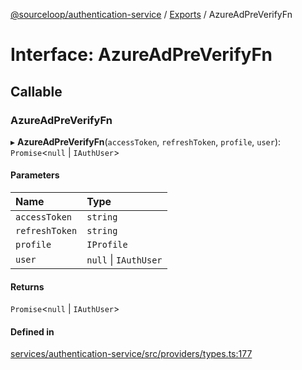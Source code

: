 [@sourceloop/authentication-service](../README.md) / [Exports](../modules.md) / AzureAdPreVerifyFn

# Interface: AzureAdPreVerifyFn

## Callable

### AzureAdPreVerifyFn

▸ **AzureAdPreVerifyFn**(`accessToken`, `refreshToken`, `profile`, `user`): `Promise`<``null`` \| `IAuthUser`\>

#### Parameters

| Name | Type |
| :------ | :------ |
| `accessToken` | `string` |
| `refreshToken` | `string` |
| `profile` | `IProfile` |
| `user` | ``null`` \| `IAuthUser` |

#### Returns

`Promise`<``null`` \| `IAuthUser`\>

#### Defined in

[services/authentication-service/src/providers/types.ts:177](https://github.com/sourcefuse/loopback4-microservice-catalog/blob/a84fe677/services/authentication-service/src/providers/types.ts#L177)
